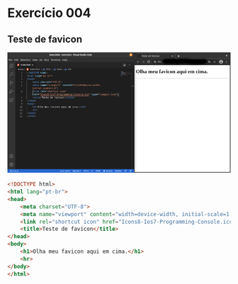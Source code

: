 # Exercício 004
## Teste de favicon
![Resultpic](https://github.com/AAndreLuis-dev/HTML-CSS_CursoEmVideo/blob/main/modulo-1(img)/imgex004-edit.png)
```html
<!DOCTYPE html>
<html lang="pt-br">
<head>
    <meta charset="UTF-8">
    <meta name="viewport" content="width=device-width, initial-scale=1.0">
    <link rel="shortcut icon" href="Icons8-Ios7-Programming-Console.ico" type="image/x-icon">
    <title>Teste de favicon</title>
</head>
<body>
    <h1>Olha meu favicon aqui em cima.</h1>
    <hr>
</body>
</html>
```
